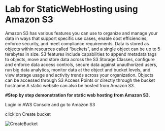# Lab for StaticWebHosting using Amazon S3
Amazon S3 has various features you can use to organize and manage your data in ways that support specific use cases, enable cost efficiencies, enforce security, and meet compliance requirements. Data is stored as objects within resources called “buckets”, and a single object can be up to 5 terabytes in size. S3 features include capabilities to append metadata tags to objects, move and store data across the S3 Storage Classes, configure and enforce data access controls, secure data against unauthorized users, run big data analytics, monitor data at the object and bucket levels, and view storage usage and activity trends across your organization. Objects can be accessed through S3 Access Points or directly through the bucket hostname.A static website can also be hosted from Amazon S3.

**#Step by step demonstration for static web hosting from Amazon S3.**

Login in AWS Console and go to Amazon S3

click on Create bucket


![CreateBucket](https://github.com/subir15/StaticWebHosting/assets/102404093/a10fc955-5f8f-47f6-ac6f-69d8bbb52105)

